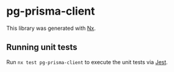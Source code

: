 # pg-prisma-client

This library was generated with [Nx](https://nx.dev).

## Running unit tests

Run `nx test pg-prisma-client` to execute the unit tests via [Jest](https://jestjs.io).
